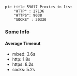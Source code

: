 
```mermaid
pie title 59017 Proxies in list
    "HTTP" : 27136
    "HTTPS": 9038
    "SOCKS" : 30330
```

### Some Info
#### Average Timeout

- mixed: 3.6s
- http: 1.8s
- https: 8.2s
- socks: 5.2s